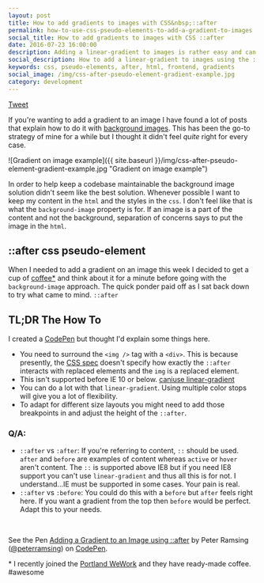 ```yaml
---
layout: post
title: How to add gradients to images with CSS&nbsp;::after
permalink: how-to-use-css-pseudo-elements-to-add-a-gradient-to-images
social_title: How to add gradients to images with CSS ::after
date: 2016-07-23 16:00:00
description: Adding a linear-gradient to images is rather easy and can be adapted to create a variety of design enhancements.
social_description: How to add a linear-gradient to images using the ::after pseudo-element for subtle but awesome design enhancements.
keywords: css, pseudo-elements, after, html, frontend, gradients
social_image: /img/css-after-pseudo-element-gradient-example.jpg
category: development
---
```


<a href="https://twitter.com/share" class="twitter-share-button" data-text="How to add gradients to images with CSS ::after" data-url="http://peter.coffee/how-to-use-css-pseudo-elements-to-add-a-gradient-to-images" data-show-count="false">Tweet</a><script async src="//platform.twitter.com/widgets.js" charset="utf-8"></script>

If you're wanting to add a gradient to an image I have found a lot of posts that explain how to do it with [background images](https://css-tricks.com/tinted-images-multiple-backgrounds/). This has been the go-to strategy of mine for a while but I thought it didn't feel *quite* right for every case.

![Gradient on image example]({{ site.baseurl }}/img/css-after-pseudo-element-gradient-example.jpg "Gradient on image example")

In order to help keep a codebase maintainable the background image solution didn't seem like the best solution. Whenever possible I want to keep my content in the `html` and the styles in the `css`. I don't feel like that is what the `background-image` property is for. If an image is a part of the content and not the background, separation of concerns says to put the image in the `html`.

## ::after css pseudo-element

When I needed to add a gradient on an image this week I decided to get a cup of [coffee*](#coffee-break) and think about it for a minute before going with the `background-image` approach. The quick ponder paid off as I sat back down to try what came to mind. `::after`

## TL;DR The How To

I created a [CodePen](http://codepen.io/peterramsing/pen/jAxVBB/) but thought I'd explain some things here.

* You need to surround the `<img />` tag with a `<div>`. This is because presently, the [CSS spec](https://www.w3.org/TR/CSS21/generate.html#before-after-content) doesn't specify how exactly the `::after` interacts with replaced elements and the `img` is a replaced element.
* This isn't supported before IE 10 or below. [caniuse linear-gradient](http://caniuse.com/#search=linear-gradient)
* You can do a lot with that `linear-gradient`. Using multiple color stops will give you a lot of flexibility.
* To adapt for different size layouts you might need to add those breakpoints in and adjust the height of the `::after`.

### Q/A:

* `::after` vs `:after`: If you're referring to content, `::` should be used. `after` and `before` are examples of content whereas `active` or `hover` aren't content. The `::` is supported above IE8 but if you need IE8 support you can't use `linear-gradient` and thus all this is for not. I understand...IE must be supported in some cases. Your pain is real.
* `::after` vs `:before`: You could do this with a `before` but `after` feels right here. If you want a gradient from the top then `before` would be perfect. Adapt this to your needs.

<br/>

<p data-height="572" data-theme-id="0" data-slug-hash="jAxVBB" data-default-tab="css,result" data-user="peterramsing" data-embed-version="2" class="codepen">See the Pen <a href="http://codepen.io/peterramsing/pen/jAxVBB/">Adding a Gradient to an Image using ::after</a> by Peter Ramsing (<a href="http://codepen.io/peterramsing">@peterramsing</a>) on <a href="http://codepen.io">CodePen</a>.</p>
<script async src="//assets.codepen.io/assets/embed/ei.js"></script>


<div class="footnotes">
  <p class="footnote" id="coffee-break">* I recently joined the <a href="https://www.wework.com/locations/portland/custom-house" rel="nofollow">Portland WeWork</a> and they have ready-made coffee. #awesome</p>
</div>
